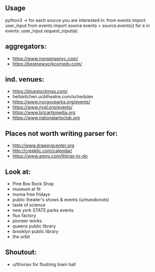 ## Usage
python3 -> for each source you are interested in:
from events import user_input
from events import source
events = source.events()
for e in events:
  user_input.request_input(e)

## aggregators:
 - https://www.nonsensenyc.com/
 - https://bestnewyorkcomedy.com/

## ind. venues:
 - https://bluestockings.com/
 - hellskitchen.ucbtheatre.com/schedulex
 - https://www.nycgovparks.org/events/
 - https://www.nypl.org/events/
 - https://www.bricartsmedia.org
 - https://www.nationalartsclub.org

 ## Places not worth writing parser for:
 - http://www.drawingcenter.org
 - http://creeklic.com/calendar/
 - https://www.amny.com/things-to-do

 ## Look at:
 - Pine Box Rock Shop
 - museum at fit
 - moma free fridays
 - public theater's shows & events (u/mandonuts)
 - taste of science
 - new york STATE parks events
 - flux factory
 - pioneer works
 - queens public library
 - brooklyn public library
 - the orbit

 ## Shoutout: 
 - u/thivnav for flushing town hall